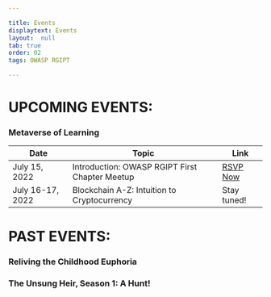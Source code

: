```yaml
---

title: Events
displaytext: Events
layout:  null
tab: true
order: 02
tags: OWASP RGIPT

---
```


# UPCOMING EVENTS:

### Metaverse of Learning

| Date | Topic | Link |
| --- | --- | --- |
| July 15, 2022 | Introduction: OWASP RGIPT First Chapter Meetup | [RSVP Now](https://www.meetup.com/owasp-rajiv-gandhi-institute-of-petroleum-technology/events/287183091)|
| July 16-17, 2022 | Blockchain A-Z: Intuition to Cryptocurrency | Stay tuned!|

# PAST EVENTS:

### Reliving the Childhood Euphoria

### The Unsung Heir, Season 1: A Hunt!
